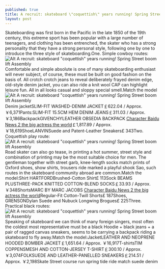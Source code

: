 ```yaml
---
published: true
title: A recruit: skateboard \"coquettish\" years running! Spring Street boom lift Assembly
layout: post
---
```

Skateboarding was first born in the Pacific in the late 1850 of the 19th century, this extreme sport has been popular with a large number of teenagers, and clothing has been entrenched, the skater who has a strong personality that they have a strong personal style, following one by one to introduce the three style of skateboarding.One. Simple cowboy routes:![Alt A recruit: skateboard \"coquettish\" years running! Spring Street boom lift Assembly](https://c1.staticflickr.com/9/8474/28745938326_d68eaea999_z.jpg)Comfortable and simple absolute is one of many skateboarding enthusiast will never subject, of course, these must be built on good fashion on the basis of. All crotch crotch jeans to reveal deliberately frayed denim edge, old-style denim jacket, you can also ride a knit wool CAP can highlight leisure fun. All in all looks casual and sloppy special smell.Match the model![Alt A recruit: skateboard \"coquettish\" years running! Spring Street boom lift Assembly](https://c1.staticflickr.com/9/8589/28672229632_7dd7dc5227.jpg)Denim jacketSLIM-FIT WASHED-DENIM JACKET￡622.04 / Approx. ￥6,371Pants:SLIM-FIT 15.5CM HEM DENIM JEANS￡311.03 / Approx. ￥3,186BackpackGIVENCHYLEATHER OBSEDIA BACKPACK [Character Baidu News 2 the big actress the world](http://moschino2015.blogspot.com/2016/07/character-baidu-news-2-big-actress.html)￡1,817.89 / Approx. ￥18,619ShoeLANVINSuede and Patent-Leather Sneakers£ 343Two. Coquettish play route:![Alt A recruit: skateboard \"coquettish\" years running! Spring Street boom lift Assembly](https://c1.staticflickr.com/9/8593/28159952944_c3251c30e5_b.jpg)Road skater can also go tease, in printing a hot summer, street style and combination of printing may be the most suitable choice for men. The gentleman together with street garb, knee-length socks match prints of Oxford shoes, show shirts, trousers ride marked a playful shook Sao, such routes in the skateboard community abroad are common.Match the model:Shirt HARTFORDBrushed-Cotton Shirt£ 113Sock BEAMS PLUSTHREE-PACK KNITTED COTTON-BLEND SOCKS￡33.93 / Approx. ￥348ShortsMARC BY MARC JACOBS [Character Baidu News 2 the big actress the world](http://moschino2015.blogspot.com/2016/07/character-baidu-news-2-big-actress.html)Regular-Fit Cotton-Twill Shorts£ 187Shoes, GRENSONDylan Suede and Nubuck Longwing Brogues£ 225Three. Practical black routes:![Alt A recruit: skateboard \"coquettish\" years running! Spring Street boom lift Assembly](https://c1.staticflickr.com/9/8795/28700426821_411605ea77_z.jpg)Speaking of skateboard we can think of many foreign singers, most often the coldest most representative must be a black Hoodie + black jeans + a pair of ragged canvas sneakers, seems to be carrying a backpack riding a skateboard to fly away.Match the model:JacketLEATHER AND NEOPRENE HOODED BOMBER JACKET￡1,651.64 / Approx. ￥16,917T-shirtsTIM COPPENSMESH AND COTTON-JERSEY T-SHIRT￡300.10 / Approx. ￥3,074FOLKSUEDE AND LEATHER-PANELLED SNEAKERS￡214.51 / Approx. ￥2,198Skate Street course run spring tide ride match suede denim